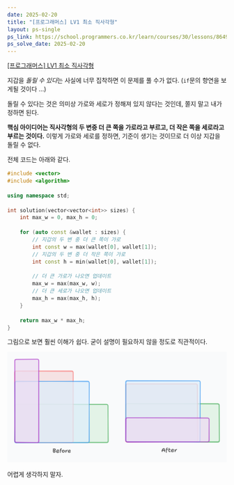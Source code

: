 ```yaml
---
date: 2025-02-20
title: "[프로그래머스] LV1 최소 직사각형"
layout: ps-single
ps_link: https://school.programmers.co.kr/learn/courses/30/lessons/86491
ps_solve_date: 2025-02-20
---
```


[\[프로그래머스\] LV1 최소 직사각형](https://school.programmers.co.kr/learn/courses/30/lessons/86491)

지갑을 *돌릴 수 있다*는 사실에 너무 집착하면 이 문제를 풀 수가 없다. (`if`문의 향연을 보게될 것이다 ...)

돌릴 수 있다는 것은 의미상 가로와 세로가 정해져 있지 않다는 것인데, 쫄지 말고 내가 정하면 된다.

**핵심 아이디어는 직사각형의 두 변중 더 큰 쪽을 가로라고 부르고, 더 작은 쪽을 세로라고 부르는 것이다.** 이렇게 가로와 세로를 정하면, 기준이 생기는 것이므로 더 이상 지갑을 돌릴 수 없다.

전체 코드는 아래와 같다.

```cpp
#include <vector>
#include <algorithm>

using namespace std;

int solution(vector<vector<int>> sizes) {
    int max_w = 0, max_h = 0;

    for (auto const &wallet : sizes) {
		// 지갑의 두 변 중 더 큰 쪽이 가로
        int const w = max(wallet[0], wallet[1]);
		// 지갑의 두 변 중 더 작은 쪽이 가로
        int const h = min(wallet[0], wallet[1]);
        
		// 더 큰 가로가 나오면 업데이트
        max_w = max(max_w, w);
		// 더 큰 세로가 나오면 업데이트
        max_h = max(max_h, h);
    }

    return max_w * max_h;
}
```

그림으로 보면 훨씬 이해가 쉽다.
굳이 설명이 필요하지 않을 정도로 직관적이다. 

![](./images/00.png "긴 쪽을 가로, 짧은 쪽을 세로로 정하기 전(왼쪽), 정한 후(오른쪽)")

어렵게 생각하지 말자.
